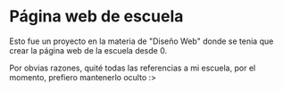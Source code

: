 # Página web de escuela

Esto fue un proyecto en la materia de "Diseño Web" donde se tenia que crear la página web de la escuela desde 0.

Por obvias razones, quité todas las referencias a mi escuela, por el momento, prefiero mantenerlo oculto :>

